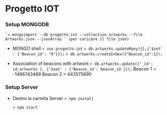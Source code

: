 # Progetto IOT

### Setup MONGODB

	`> mongoimport --db progetto-iot --collection artworks --file Artworks.json --jsonArray ` (per caricare il file json)

*  MONGO shell
	`> use progetto-iot`
	`> db.artworks.updateMany({},{'$set' : {'Beacon_id': "0"}});`
	`> db.artworks.createIndex({"Beacon_id":1});`

*  Association of beacons with artwork
	`> db.artworks.update({'_id': id_artworks }, {'$set' : {'Beacon_id': beacon_id }});`
	Beacon 1 = -1496743469
	Beacon 2 = 443575690

### Setup Server

 * Dentro la cartella Server
	`> npm install`
	
	`> npm start`


